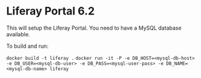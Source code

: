 # Liferay Portal 6.2

This will setup the Liferay Portal.  You need to have a MySQL database available.

To build and run:

`docker build -t liferay .`
`docker run -it -P -e DB_HOST=<mysql-db-host> -e DB_USER=<mysql-db-user> -e DB_PASS=<mysql-user-pass> -e DB_NAME=<mysql-db-name> liferay`
